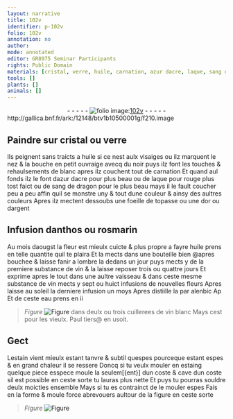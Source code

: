 ```yaml
---
layout: narrative
title: 102v
identifier: p-102v
folio: 102v
annotation: no
author:
mode: annotated
editor: GR8975 Seminar Participants
rights: Public Domain
materials: [cristal, verre, huile, carnation, azur dacre, laque, sang de dragon, topasse, or, argent, anthos, rosmarin, vin, eau, vin blanc, estain, estaing]
tools: []
plants: []
animals: []
---
```


<div class="folio" align="center">- - - - - <a href="http://gallica.bnf.fr/ark:/12148/btv1b10500001g/f210.image" target="_blank"><img src="https://cu-mkp.github.io/2017-workshop-edition/assets/photo-icon.png" alt="folio image: " style="display:inline-block; margin-bottom:-3px;"/>102v</a> - - - - - </div> http://gallica.bnf.fr/ark:/12148/btv1b10500001g/f210.image   

## Paindre sur <span class="m">cristal</span> ou <span class="m">verre</span>

 
Ils peignent sans traicts a <span class="m">huile</span> si ce nest aulx visaiges ou ilz marquent le nez & la bouche en petit ouvraige avecq du noir puys ilz font les touches & rehaulsements de blanc apres ilz couchent tout de <span class="m">carnation</span> Et quand aul fonds ilz le font d<span class="m">azur d<span class="pl">acre</span></span> pour plus beau ou de <span class="m">laque</span> pour rouge plus tost faict ou de <span class="m">sang de dragon</span> pour le plus beau mays il le fault coucher peu a peu affin quil se monstre uny & tout dune couleur & ainsy des aultres couleurs Apres ilz mectent dessoubs une foeille de <span class="m">topasse</span> ou une d<span class="m">or</span> ou d<span class="m">argent</span>
    

## Infusion d<span class="m">anthos</span> ou <span class="m">rosmarin</span>

 
Au mois daougst la fleur est mieulx cuicte & plus propre a fayre <span class="m">huile</span> prens en telle quantite quil te plaira Et la mects dans une bouteille bien @apres bouchee & laisse fanir a lombre la dedans un jour puys mects y de la premiere substance de <span class="m">vin</span> & la laisse reposer trois ou quattre jours Et exprime apres le tout dans une aultre vaisseau & dans ceste mesme substance de <span class="m">vin</span> mects y sept ou huict infusions de nouvelles fleurs Apres laisse au soleil la derniere infusion un moys Apres distiille la par alenbic Ap Et de ceste <span class="m">eau</span> prens en ii 
> *Figure*
> <a href="℥" target="_blank"><img src="https://cu-mkp.github.io/GR8975-edition/assets/photo-icon.png" alt="Figure" style="display:inline-block; margin-bottom:-3px;"/></a>
 dans deulx ou trois cuillerees de <span class="m">vin blanc</span> Mays cest pour les vieulx. <span class="pn">Paul tiers</span>@ en usoit.
    

## Gect

 
L<span class="m">estain</span> vient mieulx estant tanvre & subtil quespes pourceque estant espes & en grand chaleur il se ressere Doncq si tu veulx mouler en <span class="m">estaing</span> quelque piece esspece moule la seulem[{ent}] dun coste & cave dun coste sil est possible en ceste sorte tu lauras plus nette Et puys tu pourras souldre deulx moicties ensemble Mays si tu es contrainct de le mouler espes Fais en la forme & moule force abrevouers aultour de la figure en ceste sorte 
> *Figure*
> <a href="
fig_p102v_1
https://drive.google.com/open?id=0B9-oNrvWdlO5SjZwV0ZHdW93ZEk
" target="_blank"><img src="https://cu-mkp.github.io/GR8975-edition/assets/photo-icon.png" alt="Figure" style="display:inline-block; margin-bottom:-3px;"/></a>
 
 